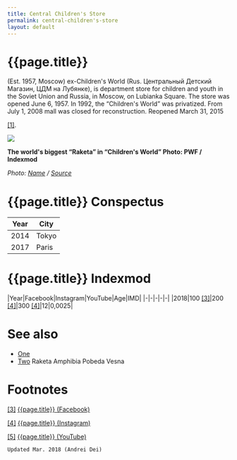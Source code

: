 ```yaml
---
title: Central Children's Store
permalink: central-children's-store
layout: default
---
```


# {{page.title}}

(Est. 1957, Moscow) ex-Children's World (Rus. Центральный Детский Магазин, ЦДМ на Лубянке), is department store for children and youth in the Soviet Union and Russia, in Moscow, on Lubianka Square. The store was opened June 6, 1957. In 1992, the “Children's World” was privatized. From July 1, 2008 mall was closed for reconstruction. Reopened March 31, 2015 

<span id="a1">[\[1\]](#f1)</span>.

![](/encyclopedia/images/image-name.jpg)

**The world's biggest “Raketa” in “Children's World” Photo: PWF / Indexmod**

*Photo: [Name](index) / [Source](index)*

# {{page.title}} Conspectus

|Year|City|
|-|-|
|2014|Tokyo|
|2017|Paris|

# {{page.title}} Indexmod

|Year|Facebook|Instagram|YouTube|Age|IMD|
|-|-|-|-|-|
|2018|100 <span id="a3">[\[3\]](#f3)</span>|200 <span id="a4">[\[4\]](#f4)</span>|300 <span id="a4">[\[4\]](#f4)</span>|12|0,0025|


# See also

+ [One](index)
+ [Two](index)
Raketa Amphibia
Pobeda Vesna

# Footnotes

[[3]](#a3) <span id="f3"></span> [{{page.title}} (Facebook)](index)

[[4]](#a4) <span id="f4"></span> [{{page.title}} (Instagram)](index)

[[5]](#a5) <span id="f5"></span> [{{page.title}} (YouTube)](index)

`Updated Mar. 2018 (Andrei Dei)`
